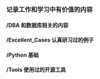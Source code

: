 ### 记录工作和学习中有价值的内容

#### /DBA 和数据库相关的内容
#### /Excellent_Cases 认真研习过的例子
#### /Python 基础
#### /Tools 使用过的开源工具